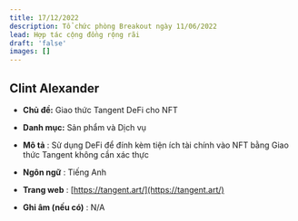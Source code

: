 ```yaml
---
title: 17/12/2022
description: Tổ chức phòng Breakout ngày 11/06/2022
lead: Hợp tác cộng đồng rộng rãi
draft: 'false'
images: []
---
```


## Clint Alexander

- **Chủ đề:** Giao thức Tangent DeFi cho NFT

- **Danh mục:** Sản phẩm và Dịch vụ

- **Mô tả** : Sử dụng DeFi để đính kèm tiện ích tài chính vào NFT bằng Giao thức Tangent không cần xác thực

- **Ngôn ngữ** : Tiếng Anh

- **Trang web** : [https://tangent.art/](https://tangent.art/)

- **Ghi âm (nếu có)** : N/A
